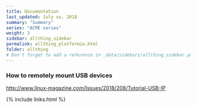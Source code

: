 ```yaml
---
title: Documentation 
last_updated: July xx, 2018
summary: "Summary"
series: "ACME series"
weight: 3
sidebar: allthing_sidebar
permalink: allthing_platformio.html
folder: allthing
# Don't forget to add a reference in _data/sidebars/allthing_sidebar.yml and/or _data/topnav.yml 
---
```


### How to remotely mount USB devices
http://www.linux-magazine.com/Issues/2018/208/Tutorial-USB-IP


{% include links.html %}
